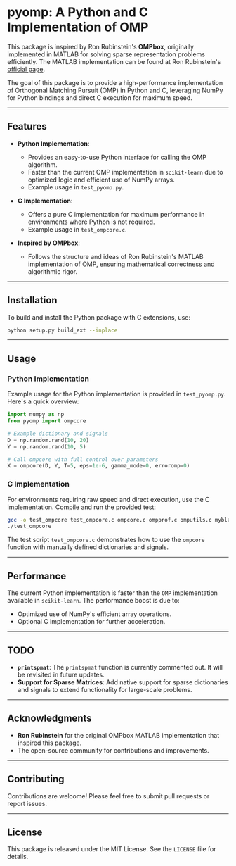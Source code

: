 # pyomp: A Python and C Implementation of OMP

This package is inspired by Ron Rubinstein's **OMPbox**, originally implemented in MATLAB for solving sparse representation problems efficiently. The MATLAB implementation can be found at Ron Rubinstein's [official page](https://csaws.cs.technion.ac.il/~ronrubin/).

The goal of this package is to provide a high-performance implementation of Orthogonal Matching Pursuit (OMP) in Python and C, leveraging NumPy for Python bindings and direct C execution for maximum speed.

---

## Features

- **Python Implementation**: 
  - Provides an easy-to-use Python interface for calling the OMP algorithm.
  - Faster than the current OMP implementation in `scikit-learn` due to optimized logic and efficient use of NumPy arrays.
  - Example usage in `test_pyomp.py`.

- **C Implementation**: 
  - Offers a pure C implementation for maximum performance in environments where Python is not required.
  - Example usage in `test_ompcore.c`.

- **Inspired by OMPbox**: 
  - Follows the structure and ideas of Ron Rubinstein's MATLAB implementation of OMP, ensuring mathematical correctness and algorithmic rigor.

---

## Installation

To build and install the Python package with C extensions, use:

```bash
python setup.py build_ext --inplace
```

---

## Usage

### Python Implementation

Example usage for the Python implementation is provided in `test_pyomp.py`. Here's a quick overview:

```python
import numpy as np
from pyomp import ompcore

# Example dictionary and signals
D = np.random.rand(10, 20)
Y = np.random.rand(10, 5)

# Call ompcore with full control over parameters
X = ompcore(D, Y, T=5, eps=1e-6, gamma_mode=0, erroromp=0)
```

### C Implementation

For environments requiring raw speed and direct execution, use the C implementation. Compile and run the provided test:

```bash
gcc -o test_ompcore test_ompcore.c ompcore.c ompprof.c omputils.c myblas.c -lm
./test_ompcore
```

The test script `test_ompcore.c` demonstrates how to use the `ompcore` function with manually defined dictionaries and signals.

---

## Performance

The current Python implementation is faster than the `OMP` implementation available in `scikit-learn`. The performance boost is due to:

- Optimized use of NumPy's efficient array operations.
- Optional C implementation for further acceleration.

---

## TODO

- **`printspmat`**: The `printspmat` function is currently commented out. It will be revisited in future updates.
- **Support for Sparse Matrices**: Add native support for sparse dictionaries and signals to extend functionality for large-scale problems.

---

## Acknowledgments

- **Ron Rubinstein** for the original OMPbox MATLAB implementation that inspired this package.
- The open-source community for contributions and improvements.

---

## Contributing

Contributions are welcome! Please feel free to submit pull requests or report issues.

---

## License

This package is released under the MIT License. See the `LICENSE` file for details.
